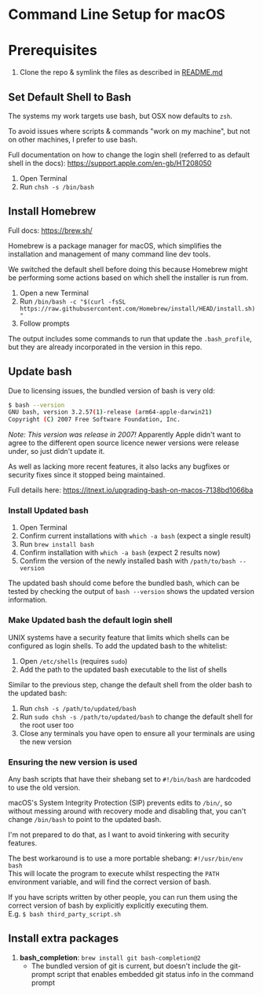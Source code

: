 # Command Line Setup for macOS

# Prerequisites

1. Clone the repo & symlink the files as described in [README.md](README.md)

## Set Default Shell to Bash

The systems my work targets use bash, but OSX now defaults to `zsh`.

To avoid issues where scripts & commands "work on my machine", but not on other machines, I prefer to use bash.

Full documentation on how to change the login shell (referred to as default shell in the docs): https://support.apple.com/en-gb/HT208050

1. Open Terminal
1. Run `chsh -s /bin/bash`

## Install Homebrew

Full docs: https://brew.sh/

Homebrew is a package manager for macOS, which simplifies the installation and management of many command line dev tools.

We switched the default shell before doing this because Homebrew might be performing some actions based on which shell the installer is run from.

1. Open a new Terminal
1. Run `/bin/bash -c "$(curl -fsSL https://raw.githubusercontent.com/Homebrew/install/HEAD/install.sh)"`
1. Follow prompts

The output includes some commands to run that update the `.bash_profile`, but they are already incorporated in the version in this repo.

## Update bash

Due to licensing issues, the bundled version of bash is very old:
```bash
$ bash --version
GNU bash, version 3.2.57(1)-release (arm64-apple-darwin21)
Copyright (C) 2007 Free Software Foundation, Inc.
```
_Note: This version was release in 2007!_ Apparently Apple didn't want to agree to the different open source licence newer versions were release under, so just didn't update it.

As well as lacking more recent features, it also lacks any bugfixes or security fixes since it stopped being maintained.

Full details here: https://itnext.io/upgrading-bash-on-macos-7138bd1066ba

### Install Updated bash

1. Open Terminal
1. Confirm current installations with `which -a bash` (expect a single result)
1. Run `brew install bash`
1. Confirm installation with `which -a bash` (expect 2 results now)
1. Confirm the version of the newly installed bash with `/path/to/bash --version`

The updated bash should come before the bundled bash, which can be tested by checking the output of `bash --version` shows the updated version information.

### Make Updated bash the default login shell

UNIX systems have a security feature that limits which shells can be configured as login shells.
To add the updated bash to the whitelist:

1. Open `/etc/shells` (requires `sudo`) 
1. Add the path to the updated bash executable to the list of shells

Similar to the previous step, change the default shell from the older bash to the updated bash:

1. Run `chsh -s /path/to/updated/bash`
1. Run `sudo chsh -s /path/to/updated/bash` to change the default shell for the root user too
1. Close any terminals you have open to ensure all your terminals are using the new version

### Ensuring the new version is used
Any bash scripts that have their shebang set to `#!/bin/bash` are hardcoded to use the old version.

macOS's System Integrity Protection (SIP) prevents edits to `/bin/`, so without messing around with recovery mode and disabling that, you can't change `/bin/bash` to point to the updated bash.

I'm not prepared to do that, as I want to avoid tinkering with security features.

The best workaround is to use a more portable shebang: `#!/usr/bin/env bash`  
This will locate the program to execute whilst respecting the `PATH` environment variable, and will find the correct version of bash.

If you have scripts written by other people, you can run them using the correct version of bash by explicitly explicitly executing them.  
E.g. `$ bash third_party_script.sh`


## Install extra packages
 
1. **bash_completion**: `brew install git bash-completion@2`
   * The bundled version of git is current, but doesn't include the git-prompt script that enables embedded git status info in the command prompt
